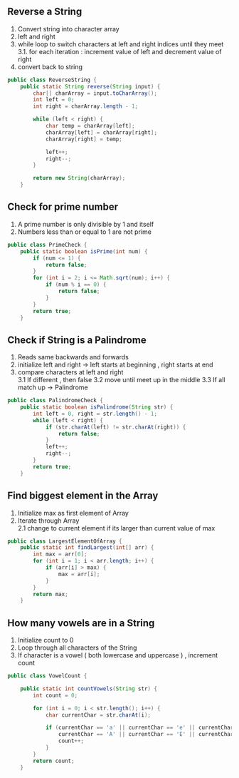 ## Reverse a String
1. Convert string into character array
2. left and right
3. while loop to switch characters at left and right indices until they meet  <br>
   3.1. for each iteration : increment value of left and decrement value of right
4. convert back to string

``` java
public class ReverseString {
    public static String reverse(String input) {
        char[] charArray = input.toCharArray();
        int left = 0;
        int right = charArray.length - 1;

        while (left < right) {
            char temp = charArray[left];
            charArray[left] = charArray[right];
            charArray[right] = temp;

            left++;
            right--;
        }

        return new String(charArray);
    }

```

## Check for prime number 
1. A prime number is only divisible by 1 and itself
2. Numbers less than or equal to 1 are not prime
``` java
public class PrimeCheck {
    public static boolean isPrime(int num) {
        if (num <= 1) {
            return false;
        }
        for (int i = 2; i <= Math.sqrt(num); i++) {
            if (num % i == 0) {
                return false;
            }
        }
        return true;
    }

```

## Check if String is a Palindrome
1. Reads same backwards and forwards
2. initialize left and right -> left starts at beginning , right starts at end
3. compare characters at left and right <br>
   3.1 If different , then false
   3.2 move until meet up in the middle
   3.3 If all match up -> Palindrome

``` java
public class PalindromeCheck {
    public static boolean isPalindrome(String str) {
        int left = 0, right = str.length() - 1;
        while (left < right) {
            if (str.charAt(left) != str.charAt(right)) {
                return false;
            }
            left++;
            right--;
        }
        return true;
    }
```
## Find biggest element in the Array 
1. Initialize max as first element of Array 
2. Iterate through Array <br>
   2.1 change to current element if its larger than current value of max
   
``` java 
public class LargestElementOfArray {
    public static int findLargest(int[] arr) {
        int max = arr[0];
        for (int i = 1; i < arr.length; i++) {
            if (arr[i] > max) {
                max = arr[i];
            }
        }
        return max;
    }
```

## How many vowels are in a String 
1. Initialize count to 0
2. Loop through all characters of the String
3. If character is a vowel ( both lowercase and uppercase ) , increment count

``` java
public class VowelCount {

    public static int countVowels(String str) {
        int count = 0;

        for (int i = 0; i < str.length(); i++) {
            char currentChar = str.charAt(i);

            if (currentChar == 'a' || currentChar == 'e' || currentChar == 'i' || currentChar == 'o' || currentChar == 'u' ||
                currentChar == 'A' || currentChar == 'E' || currentChar == 'I' || currentChar == 'O' || currentChar == 'U') {
                count++;
            }
        }
        return count;
    }

```



